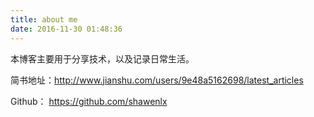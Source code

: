 ```yaml
---
title: about me
date: 2016-11-30 01:48:36
---
```


本博客主要用于分享技术，以及记录日常生活。

简书地址：http://www.jianshu.com/users/9e48a5162698/latest_articles

Github： https://github.com/shawenlx